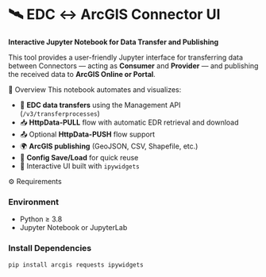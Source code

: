# 🛰️ EDC ↔ ArcGIS Connector UI  
**Interactive Jupyter Notebook for Data Transfer and Publishing**

This tool provides a user-friendly Jupyter interface for transferring data between Connectors — acting as **Consumer** and **Provider** — and publishing the received data to **ArcGIS Online or Portal**.



 🚀 Overview
This notebook automates and visualizes:
- 🔄 **EDC data transfers** using the Management API (`/v3/transferprocesses`)
- 📥 **HttpData-PULL** flow with automatic EDR retrieval and download
- 📤 Optional **HttpData-PUSH** flow support
- 🌍 **ArcGIS publishing** (GeoJSON, CSV, Shapefile, etc.)
- 💾 **Config Save/Load** for quick reuse
- 🧭 Interactive UI built with `ipywidgets`

⚙️ Requirements

### Environment
- Python ≥ 3.8  
- Jupyter Notebook or JupyterLab  

### Install Dependencies
```bash
pip install arcgis requests ipywidgets
